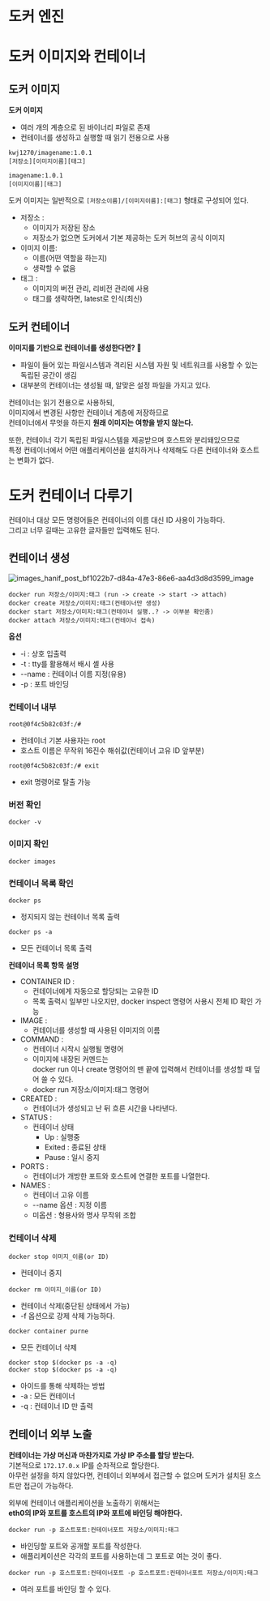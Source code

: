 # 도커 엔진 
# 도커 이미지와 컨테이너 

## 도커 이미지 

**도커 이미지**
* 여러 개의 계층으로 된 바이너리 파일로 존재
* 컨테이너를 생성하고 실행할 때 읽기 전용으로 사용

```
kwj1270/imagename:1.0.1
[저장소][이미지이름][태그]

imagename:1.0.1
[이미지이름][태그]
```
도커 이미지는 일반적으로 `[저장소이름]/[이미지이름]:[태그]` 형태로 구성되어 있다.  

* 저장소 : 
    * 이미지가 저장된 장소 
    * 저장소가 없으면 도커에서 기본 제공하는 도커 허브의 공식 이미지
* 이미지 이름:
    * 이름(어떤 역할을 하는지)
    * 생략할 수 없음   
* 태그 : 
    * 이미지의 버전 관리, 리비전 관리에 사용
    * 태그를 생략하면, latest로 인식(최신)


## 도커 컨테이너 

**이미지를 기반으로 컨테이너를 생성한다면? 🤔**   
* 파일이 들어 있는 파일시스템과 격리된 시스템 자원 및 네트워크를 사용할 수 있는 독립된 공간이 생김   
* 대부분의 컨테이너는 생성될 때, 알맞은 설정 파일을 가지고 있다.    
   
컨테이너는 읽기 전용으로 사용하되,      
이미지에서 변경된 사항만 컨테이너 계층에 저장하므로     
컨테이너에서 무엇을 하든지 **원래 이미지는 여향을 받지 않는다.**      
  
또한, 컨테이너 각기 독립된 파일시스템을 제공받으며 호스트와 분리돼있으므로     
특정 컨테이너에서 어떤 애플리케이션을 설치하거나 삭제해도 다른 컨테이너와 호스트는 변화가 없다.  

# 도커 컨테이너 다루기 

컨테이너 대상 모든 명령어들은 컨테이너의 이름 대신 ID 사용이 가능하다.     
그리고 너무 길때는 고유한 글자들만 입력해도 된다.     

## 컨테이너 생성 

![images_hanif_post_bf1022b7-d84a-47e3-86e6-aa4d3d8d3599_image](https://user-images.githubusercontent.com/50267433/173092086-96247da8-2903-433b-a4cf-b5e3421b6d2e.png)

```
docker run 저장소/이미지:태그 (run -> create -> start -> attach)
docker create 저장소/이미지:태그(컨테이너만 생성)
docker start 저장소/이미지:태그(컨테이너 실행..? -> 이부분 확인좀)
docker attach 저장소/이미지:태그(컨테이너 접속)
```

**옵션**
* -i : 상호 입출력
* -t : tty를 활용해서 배시 셸 사용 
* --name : 컨테이너 이름 지정(유용) 
* -p : 포트 바인딩 

### 컨테이너 내부
```
root@0f4c5b82c03f:/#
```
* 컨테이너 기본 사용자는 root
* 호스트 이름은 무작위 16진수 해쉬값(컨테이너 고유 ID 앞부분) 

```
root@0f4c5b82c03f:/# exit
```
* exit 명령어로 탈출 가능 


### 버전 확인
```
docker -v
```

### 이미지 확인
```
docker images
```

### 컨테이너 목록 확인

```
docker ps 
```
* 정지되지 않는 컨테이너 목록 출력 

```
docker ps -a
```
* 모든 컨테이너 목록 출력 

**컨테이너 목록 항목 설명**   
* CONTAINER ID : 
    * 컨테이너에게 자동으로 할당되는 고유한 ID 
    * 목록 출력시 일부만 나오지만, docker inspect 명령어 사용시 전체 ID 확인 가능 
* IMAGE : 
    * 컨테이너를 생성할 때 사용된 이미지의 이름
* COMMAND : 
    * 컨테이너 시작시 실행될 명령어
    * 이미지에 내장된 커멘드는   
      docker run 이나 create 명령어의 맨 끝에 입력해서 컨테이너를 생성할 때 덮어 쓸 수 있다.
    * docker run 저장소/이미지:태그 명령어
* CREATED :
    * 컨테이너가 생성되고 난 뒤 흐른 시간을 나타낸다.   
* STATUS :  
    * 컨테이너 상태
        * Up : 실행중
        * Exited : 종료된 상태
        * Pause : 일시 중지 
* PORTS : 
    * 컨테이너가 개방한 포트와 호스트에 연결한 포트를 나열한다. 
* NAMES : 
    * 컨테이너 고유 이름
    * --name 옵션 : 지정 이름
    * 미옵션 : 형용사와 명사 무작위 조합  

### 컨테이너 삭제

```
docker stop 이미지_이름(or ID)
```
* 컨테이너 중지 

```
docker rm 이미지_이름(or ID)
```
* 컨테이너 삭제(중단된 상태에서 가능)
* -f 옵션으로 강제 삭제 가능하다.

```
docker container purne
````
* 모든 컨테이너 삭제 

```
docker stop $(docker ps -a -q)
docker stop $(docker ps -a -q)
```
* 아이드를 통해 삭제하는 방법 
* -a : 모든 컨테이너
* -q : 컨테이너 ID 만 출력 

## 컨테이너 외부 노출 

**컨테이너는 가상 머신과 마찬가지로 가상 IP 주소를 할당 받는다.**      
기본적으로 `172.17.0.x` IP를 순차적으로 할당한다.  
아무런 설정을 하지 않았다면, 컨테이너 외부에서 접근할 수 없으며 도커가 설치된 호스트만 접근이 가능하다.   
   
외부에 컨테이너 애플리케이션을 노출하기 위해서는     
**eth0의 IP와 포트를 호스트의 IP와 포트에 바인딩 해야한다.**  

```
docker run -p 호스트포트:컨테이너포트 저장소/이미지:태그 
```
* 바인딩할 포트와 공개할 포트를 작성한다.    
* 애플리케이션은 각각의 포트를 사용하는데 그 포트로 여는 것이 좋다.  
 
```
docker run -p 호스트포트:컨테이너포트 -p 호스트포트:컨테이너포트 저장소/이미지:태그 
```
* 여러 포트를 바인딩 할 수 있다. 





 
